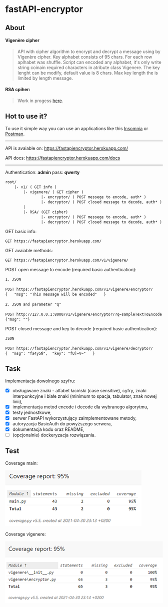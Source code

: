 # fastAPI-encryptor

## About

#### Vigenère cipher
>API with cipher algorithm to encrypt and decrypt a message using by Vigenère cipher.
>Key alphabet consists of 95 chars. For each row aplhabet was shuffle.
>Script can encoded any alphabet, it's only write string coinain required characters in atribute class Vigenere.
>The key lenght can be modify, default value is 8 chars. Max key length the is limited by length message.

#### RSA cpiher:
>    Work in progess [here](https://github.com/Pshowo/fastAPI-encryptor/tree/feature-RSA).

## Hot to use it?
To use it simple way you can use an applications like this [Insomnia](https://insomnia.rest/) or [Postman](https://www.postman.com/).
***
API is avaiable on: https://fastapiencryptor.herokuapp.com/

API docs: https://fastapiencryptor.herokuapp.com/docs
***

Authentication: **admin** pass: **qwerty**

    root/
        |- v1/ ( GET info )
            |- vigenere/ ( GET cipher )
                    |- encryptor/ ( POST messege to encode, auth* )
                    |- decryptor/ ( POST closed message to decode, auth* )
            |
            |- RSA/ (GET cipher)
                    |- encryptor/ ( POST messege to encode, auth* )
                    |- decryptor/ ( POST closed message to decode, auth* )

GET basic info:

    GET https://fastapiencryptor.herokuapp.com/

GET avaiable methods:

    GET https://fastapiencryptor.herokuapp.com/v1/vigenere/

POST open message to encode (required basic authentication):

    1. JSON

    POST https://fastapiencryptor.herokuapp.com/v1/vigenere/encryptor/
    {   "msg": "This message will be encoded"   }

    2. JSON and parameter "q"

    POST http://127.0.0.1:8000/v1/vigenere/encryptor/?q=sampleTextToEncode
    {"msg": ""}

POST closed message and key to decode (required basic authentication):
    
    JSON

    POST https://fastapiencryptor.herokuapp.com/v1/vigenere/decryptor/
    {  "msg": "fa4y5Ń",  "key": "fU]=V~"   }

## Task
Implementacja dowolnego szyfru:
- [x] obsługiwane znaki - alfabet łaciński (case sensitive), cyfry, znaki interpunkcyjne i
białe znaki (minimum to spacja, tabulator, znak nowej linii),
- [x] implementacja metod encode i decode dla wybranego algorytmu,
- [x] testy jednostkowe,
- [x] serwer FastAPI wykorzystujący zaimplementowane metody,
- [x] autoryzacja BasicAuth do powyższego serwera,
- [x] dokumentacja kodu oraz README,
- [ ] (opcjonalnie) dockeryzacja rozwiązania.

## Test

Coverage main:

![img.png](additionalfiles/img/img.png)

Coverage vigenere:

![img_1.png](additionalfiles/img/img_1.png)



